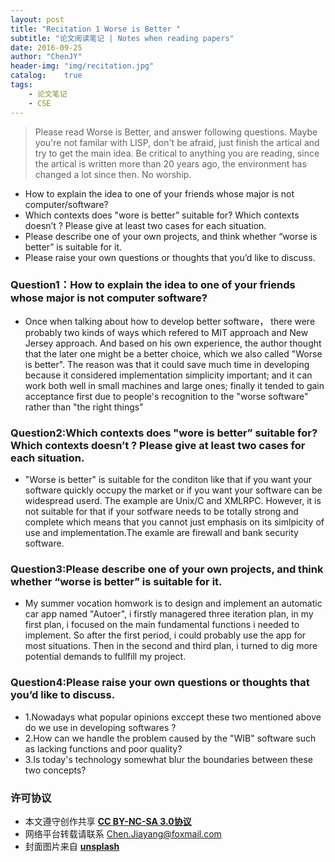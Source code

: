 ```yaml
---
layout: post
title: "Recitation 1 Worse is Better "
subtitle: "论文阅读笔记 | Notes when reading papers"
date: 2016-09-25
author: "ChenJY"
header-img: "img/recitation.jpg"
catalog:    true
tags:
    - 论文笔记
    - CSE
---
```


>Please read Worse is Better, and answer following questions. Maybe you're not familar with LISP, don't be afraid, just finish the artical and try to get the main idea. Be critical to anything you are reading, since the artical is written more than 20 years ago, the environment has changed a lot since then. No worship.
>
* How to explain the idea to one of your friends whose major is not computer/software?
* Which contexts does "wore is better” suitable for? Which contexts doesn’t ? Please give at least two cases for each situation.
* Please describe one of your own projects, and think whether “worse is better” is suitable for it.
* Please raise your own questions or thoughts that you’d like to discuss.

### Question1：How to explain the idea to one of your friends whose major is not computer software?
* Once when talking about how to develop better software， there were probably two kinds of ways which
refered to MIT approach and New Jersey approach. And based on his own experience, the author
thought that the later one might be a better choice, which we also called "Worse is better". The reason
was that it could save much time in developing because it considered implementation simplicity
important; and it can work both well in small machines and large ones; finally it tended to gain
acceptance first due to people's recognition to the "worse software" rather than "the right things"

### Question2:Which contexts does "wore is better” suitable for? Which contexts doesn’t ? Please give at least two cases for each situation.

* "Worse is better" is suitable for the conditon like that if you want your software quickly occupy the
market or if you want your software can be widespread userd. The example are Unix/C and XMLRPC.
However, it is not suitable for that if your sotfware needs to be totally strong and complete which means
that you cannot just emphasis on its simlpicity of use and implementation.The examle are firewall and
bank security software.

### Question3:Please describe one of your own projects, and think whether “worse is better” is suitable for it.

* My summer vocation homwork is to design and implement an automatic car app named "Autoer", i firstly
managered three iteration plan, in my first plan, i focused on the main fundamental functions i needed to
implement. So after the first period, i could probably use the app for most situations. Then in the second
and third plan, i turned to dig more potential demands to fullfill my project.

### Question4:Please raise your own questions or thoughts that you’d like to discuss.
* 1.Nowadays what popular opinions exccept these two mentioned above do we use in developing
softwares ?
* 2.How can we handle the problem caused by the "WIB" software such as lacking functions and poor
quality?
* 3.Is today's technology somewhat blur the boundaries between these two concepts?

### 许可协议
* 本文遵守创作共享 <a href="https://creativecommons.org/licenses/by-nc-sa/3.0/cn/" target="_blank"><b>CC BY-NC-SA 3.0协议</b></a>
* 网络平台转载请联系 Chen.Jiayang@foxmail.com
* 封面图片来自 <a href="https://unsplash.com/" target="_blank"><b> unsplash </b></a>